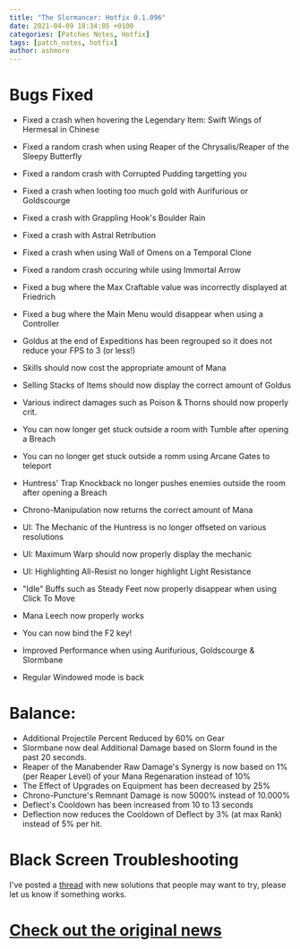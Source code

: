 ```yaml
---
title: "The Slormancer: Hotfix 0.1.096"
date: 2021-04-09 18:34:05 +0100
categories: [Patches Notes, Hotfix]
tags: [patch_notes, hotfix]
author: ashmore
---
```

Bugs Fixed
==========

  
- Fixed a crash when hovering the Legendary Item: Swift Wings of Hermesal in Chinese  
- Fixed a random crash when using Reaper of the Chrysalis/Reaper of the Sleepy Butterfly  
- Fixed a random crash with Corrupted Pudding targetting you  
- Fixed a crash when looting too much gold with Aurifurious or Goldscourge  
- Fixed a crash with Grappling Hook's Boulder Rain  
- Fixed a crash with Astral Retribution  
- Fixed a crash when using Wall of Omens on a Temporal Clone  
- Fixed a random crash occuring while using Immortal Arrow  
  
- Fixed a bug where the Max Craftable value was incorrectly displayed at Friedrich  
- Fixed a bug where the Main Menu would disappear when using a Controller  
  
- Goldus at the end of Expeditions has been regrouped so it does not reduce your FPS to 3 (or less!)  
- Skills should now cost the appropriate amount of Mana  
- Selling Stacks of Items should now display the correct amount of Goldus  
- Various indirect damages such as Poison & Thorns should now properly crit.  
- You can now longer get stuck outside a room with Tumble after opening a Breach  
- You can no longer get stuck outside a romm using Arcane Gates to teleport  
- Huntress' Trap Knockback no longer pushes enemies outside the room after opening a Breach  
- Chrono-Manipulation now returns the correct amount of Mana  
- UI: The Mechanic of the Huntress is no longer offseted on various resolutions  
- UI: Maximum Warp should now properly display the mechanic  
- UI: Highlighting All-Resist no longer highlight Light Resistance  
- "Idle" Buffs such as Steady Feet now properly disappear when using Click To Move  
- Mana Leech now properly works  
  
- You can now bind the F2 key!  
- Improved Performance when using Aurifurious, Goldscourge & Slormbane  
- Regular Windowed mode is back  
  
Balance:
========

  
- Additional Projectile Percent Reduced by 60% on Gear  
- Slormbane now deal Additional Damage based on Slorm found in the past 20 seconds.  
- Reaper of the Manabender Raw Damage's Synergy is now based on 1% (per Reaper Level) of your Mana Regenaration instead of 10%  
- The Effect of Upgrades on Equipment has been decreased by 25%  
- Chrono-Puncture's Remnant Damage is now 5000% instead of 10.000%  
- Deflect's Cooldown has been increased from 10 to 13 seconds  
- Deflection now reduces the Cooldown of Deflect by 3% (at max Rank) instead of 5% per hit.  
  
Black Screen Troubleshooting
============================

  
I've posted a [thread](https://steamcommunity.com/app/1104280/discussions/0/3164316851912522574/) with new solutions that people may want to try, please let us know if something works.

# <a href="https://steamstore-a.akamaihd.net/news/externalpost/steam_community_announcements/4117954073002947843" target="_blank">Check out the original news</a>